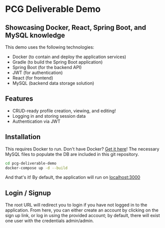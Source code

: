 # PCG Deliverable Demo
## Showcasing Docker, React, Spring Boot, and MySQL knowledge

This demo uses the following technologies:
- Docker (to contain and deploy the application services)
- Gradle (to build the Spring Boot application)
- Spring Boot (for the backend API)
- JWT (for authentication)
- React (for frontend)
- MySQL (backend data storage solution)

## Features

- CRUD-ready profile creation, viewing, and editing!
- Logging in and storing session data
- Authentication via JWT

## Installation

This requires Docker to run. Don't have Docker? [Get it here](https://docs.docker.com/get-docker/)! The necessary MySQL files to populate the DB are included in this git repository.

```sh
cd pcg-deliverable-demo
docker-compose up -d --build
```
And that's it! By default, the application will run on [localhost:3000](http://localhost:3000/)

## Login / Signup
The root URL will redirect you to login if you have not logged in to the application. From here, you can either create an account by clicking on the sign up link, or log in using the provided account; by default, there will exist one user with the credentials admin/admin.
